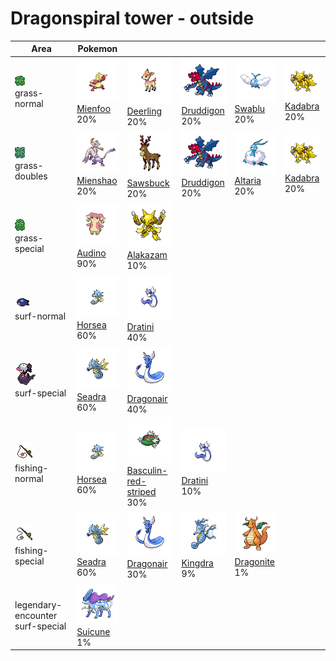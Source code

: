 # Dragonspiral tower - outside

| Area                                                                             | Pokemon                                                                       | &nbsp;                                                                                                | &nbsp;                                                                          | &nbsp;                                                                         | &nbsp;                                                                      |
| -------------------------------------------------------------------------------- | ----------------------------------------------------------------------------- | ----------------------------------------------------------------------------------------------------- | ------------------------------------------------------------------------------- | ------------------------------------------------------------------------------ | --------------------------------------------------------------------------- |
| ![grass-normal](../../img/items/grass-normal.png)<br/>grass-normal<br/>          | ![mienfoo](../../img/pokemon/619.png) <br/>[Mienfoo](/pokemon/619) <br/>20%   | ![deerling](../../img/pokemon/585.png) <br/>[Deerling](/pokemon/585) <br/>20%                         | ![druddigon](../../img/pokemon/621.png) <br/>[Druddigon](/pokemon/621) <br/>20% | ![swablu](../../img/pokemon/333.png) <br/>[Swablu](/pokemon/333) <br/>20%      | ![kadabra](../../img/pokemon/064.png) <br/>[Kadabra](/pokemon/064) <br/>20% |
| ![grass-doubles](../../img/items/grass-doubles.png)<br/>grass-doubles<br/>       | ![mienshao](../../img/pokemon/620.png) <br/>[Mienshao](/pokemon/620) <br/>20% | ![sawsbuck](../../img/pokemon/586.png) <br/>[Sawsbuck](/pokemon/586) <br/>20%                         | ![druddigon](../../img/pokemon/621.png) <br/>[Druddigon](/pokemon/621) <br/>20% | ![altaria](../../img/pokemon/334.png) <br/>[Altaria](/pokemon/334) <br/>20%    | ![kadabra](../../img/pokemon/064.png) <br/>[Kadabra](/pokemon/064) <br/>20% |
| ![grass-special](../../img/items/grass-special.png)<br/>grass-special<br/>       | ![audino](../../img/pokemon/531.png) <br/>[Audino](/pokemon/531) <br/>90%     | ![alakazam](../../img/pokemon/065.png) <br/>[Alakazam](/pokemon/065) <br/>10%                         |
| ![surf-normal](../../img/items/surf-normal.png)<br/>surf-normal<br/>             | ![horsea](../../img/pokemon/116.png) <br/>[Horsea](/pokemon/116) <br/>60%     | ![dratini](../../img/pokemon/147.png) <br/>[Dratini](/pokemon/147) <br/>40%                           |
| ![surf-special](../../img/items/surf-special.png)<br/>surf-special<br/>          | ![seadra](../../img/pokemon/117.png) <br/>[Seadra](/pokemon/117) <br/>60%     | ![dragonair](../../img/pokemon/148.png) <br/>[Dragonair](/pokemon/148) <br/>40%                       |
| ![fishing-normal](../../img/items/fishing-normal.png)<br/>fishing-normal<br/>    | ![horsea](../../img/pokemon/116.png) <br/>[Horsea](/pokemon/116) <br/>60%     | ![basculin-red-striped](../../img/pokemon/550.png) <br/>[Basculin-red-striped](/pokemon/550) <br/>30% | ![dratini](../../img/pokemon/147.png) <br/>[Dratini](/pokemon/147) <br/>10%     |
| ![fishing-special](../../img/items/fishing-special.png)<br/>fishing-special<br/> | ![seadra](../../img/pokemon/117.png) <br/>[Seadra](/pokemon/117) <br/>60%     | ![dragonair](../../img/pokemon/148.png) <br/>[Dragonair](/pokemon/148) <br/>30%                       | ![kingdra](../../img/pokemon/230.png) <br/>[Kingdra](/pokemon/230) <br/>9%      | ![dragonite](../../img/pokemon/149.png) <br/>[Dragonite](/pokemon/149) <br/>1% |
| legendary-encounter surf-special<br/>                                            | ![suicune](../../img/pokemon/245.png) <br/>[Suicune](/pokemon/245) <br/>1%    |